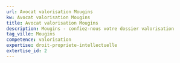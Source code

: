 ```yaml
---
url: Avocat valorisation Mougins
kw: Avocat valorisation Mougins
title: Avocat valorisation Mougins
description: Mougins - confiez-nous votre dossier valorisation
tag_ville: Mougins
competence: valorisation
expertise: droit-propriete-intellectuelle
extertise_id: 2
---
```

